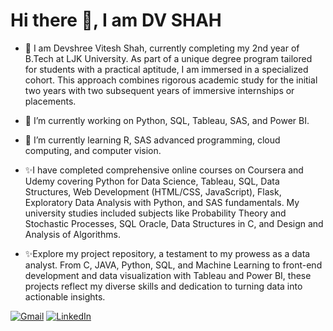 # Hi there 👋, I am DV SHAH

- 🤗 I am Devshree Vitesh Shah, currently completing my 2nd year of B.Tech at LJK University. As part of a unique degree program tailored for students with a practical aptitude, I am immersed in a specialized cohort. This approach combines rigorous academic study for the initial two years with two subsequent years of immersive internships or placements.

- 🔭 I’m currently working on Python, SQL, Tableau, SAS, and Power BI.
- 🌱 I’m currently learning R, SAS advanced programming, cloud computing, and computer vision. 

- ✨I have completed comprehensive online courses on Coursera and Udemy covering Python for Data Science, Tableau, SQL, Data Structures, Web Development (HTML/CSS, JavaScript), Flask, Exploratory Data Analysis with Python, and SAS fundamentals. My university studies included subjects like Probability Theory and  Stochastic Processes, SQL Oracle, Data Structures in C, and Design and Analysis of Algorithms.

- ✨Explore my project repository, a testament to my prowess as a data analyst. From C, JAVA, Python, SQL, and Machine Learning to front-end development and data visualization with Tableau and Power BI, these projects reflect my diverse skills and dedication to turning data into actionable insights.

[![Gmail](https://img.shields.io/badge/-Gmail-red?style=for-the-badge&logo=gmail&logoColor=white)](mailto:shahdv94@gmail.com)
[![LinkedIn](https://img.shields.io/badge/-LinkedIn-blue?style=for-the-badge&logo=linkedin&logoColor=white)](https://www.linkedin.com/in/dv-shah-a9851742)
